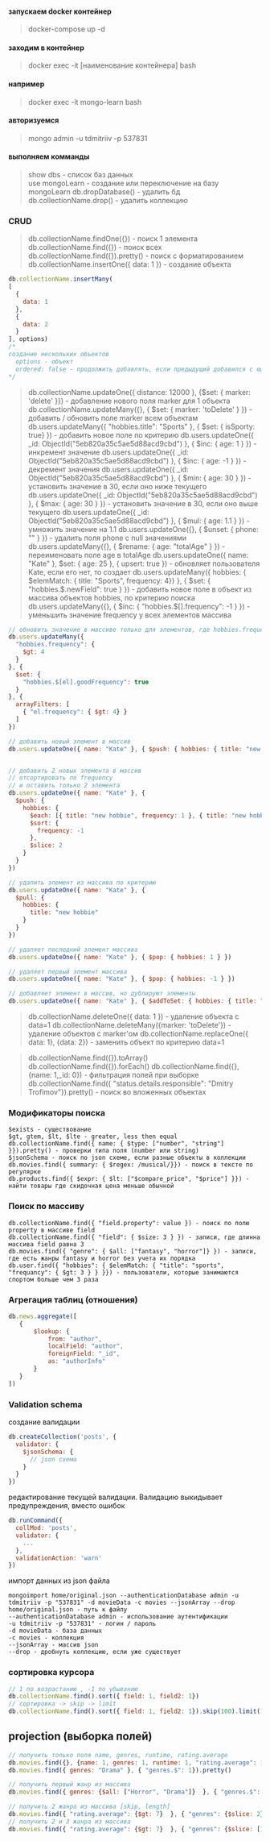 #### запускаем docker контейнер
> docker-compose up -d

#### заходим в контейнер
> docker exec -it [наименование контейнера] bash

#### например 
> docker exec -it mongo-learn bash

#### авторизуемся
> mongo admin -u tdmitriiv -p 537831

#### выполняем комманды
> show dbs - список баз данных  
> use mongoLearn - создание или переключение на базу mongoLearn
> db.dropDatabase() - удалить бд
> db.collectionName.drop() - удалить коллекцию

### CRUD
> db.collectionName.findOne({}) - поиск 1 элемента
> db.collectionName.find({}) - поиск всех
> db.collectionName.find({}).pretty() - поиск с форматированием
> db.collectionName.insertOne({ data: 1 }) - создание объекта
```js
db.collectionName.insertMany(
[
  {
    data: 1 
  }, 
  { 
    data: 2 
  }
], options) 
/*
создание нескольких объектов
  options - объект
  ordered: false - продолжить добавлять, если предыдущий добавился с ошибкой
*/
```

> db.collectionName.updateOne({ distance: 12000 }, {$set: { marker: 'delete' }}) - добавление нового поля marker для 1 объекта
> db.collectionName.updateMany({}, { $set: { marker: 'toDelete' } }) - добавить / обновить поле marker всем объектам
> db.users.updateMany({ "hobbies.title": "Sports" }, { $set: { isSporty: true} }) - добавить новое поле по критерию
> db.users.updateOne({ _id: ObjectId("5eb820a35c5ae5d88acd9cbd") }, { $inc: { age: 1 } }) - инкремент значение
> db.users.updateOne({ _id: ObjectId("5eb820a35c5ae5d88acd9cbd") }, { $inc: { age: -1 } }) - декремент значения
> db.users.updateOne({ _id: ObjectId("5eb820a35c5ae5d88acd9cbd") }, { $min: { age: 30 } }) - установить значение в 30, если оно ниже текущего
> db.users.updateOne({ _id: ObjectId("5eb820a35c5ae5d88acd9cbd") }, { $max: { age: 30 } }) - установить значение в 30, если оно выше текущего
> db.users.updateOne({ _id: ObjectId("5eb820a35c5ae5d88acd9cbd") }, { $mul: { age: 1.1 } }) - умножить значение на 1.1
> db.users.updateOne({}, { $unset: { phone: "" } }) - удалить поля phone с null значениями
> db.users.updateMany({}, { $rename: { age: "totalAge" } }) - переименовать поле age в totalAge
> db.users.updateOne({ name: "Kate" }, $set: { age: 25 }, { upsert: true }) - обновляет пользователя Kate, если его нет, то создает
> db.users.updateMany({ hobbies: { $elemMatch: { title: "Sports", frequency: 4}} }, { $set: { "hobbies.$.newField": true } }) - добавить новое поле в объект из массива объектов hobbies, по критерию поиска
> db.users.updateMany({}, { $inc: { "hobbies.$[].frequency": -1 } }) - уменьшить значение frequency у всех элементов массива
```js
// обновить значение в массиве только для элементов, где hobbies.frequency больше 4. Добавляет новое поле goodFrequency
db.users.updateMany({ 
  "hobbies.frequency": { 
    $gt: 4
  } 
}, { 
  $set: { 
    "hobbies.$[el].goodFrequency": true 
  } 
}, { 
  arrayFilters: [
    { "el.frequency": { $gt: 4} }
  ] 
})

// добавить новый элемент в массив
db.users.updateOne({ name: "Kate" }, { $push: { hobbies: { title: "new hobbie", frequency: 1 } } })


// добавить 2 новых элемента в массив
// отсортировать по frequency
// и оставить только 2 элемента
db.users.updateOne({ name: "Kate" }, {
  $push: { 
    hobbies: {
      $each: [{ title: "new hobbie", frequency: 1 }, { title: "new hobbie 2", frequency: 2 }],
      $sort: {
        frequency: -1
      },
      $slice: 2
    }
  }
}) 

// удалить элемент из массива по критерию
db.users.updateOne({ name: "Kate" }, {
  $pull: {
    hobbies: {
      title: "new hobbie"
    }
  }
})

// удаляет последний элемент массива
db.users.updateOne({ name: "Kate" }, { $pop: { hobbies: 1 } })

// удаляет первый элемент массива
db.users.updateOne({ name: "Kate" }, { $pop: { hobbies: -1 } })

// добавляет элемент в массив, но дублируют элементы
db.users.updateOne({ name: "Kate" }, { $addToSet: { hobbies: { title: "new hobbie", frequency: 1 } } })
```

> db.collectionName.deleteOne({ data: 1 }) - удаление объекта с data=1
> db.collectionName.deleteMany({marker: 'toDelete'}) - удаление объектов с marker'ом
> db.collectionName.replaceOne({ data: 1}, {data: 2}) - заменить объект по критерию data=1

> db.collectionName.find({}).toArray()
> db.collectionName.find({}).forEach()
> db.collectionName.find({}, {name: 1,_id: 0}) - фильтрация полей при выборке
> db.collectionName.find({ "status.details.responsible": "Dmitry Trofimov"}).pretty() - поиск во вложенных объектах

### Модификаторы поиска
```
$exists - существование
$gt, gtem, $lt, $lte - greater, less then equal
db.collectionName.find({ name: { $type: ["number", "string"] }}).pretty() - проверки типа поля (number или string)
$jsonSchema - поиск по json схеме, если разные объекты в коллекции
db.movies.find({ summary: { $regex: /musical/}}) - поиск в тексте по регулярке
db.products.find({ $expr: { $lt: ["$compare_price", "$price"] }}) - найти товары где скидочная цена меньше обычной
```
### Поиск по массиву
```
db.collectionName.find({ "field.property": value }) - поиск по полю property в массиве field
db.collectionName.find({ "field": { $size: 3 } }) - записи, где длинна массива field равна 3
db.movies.find({ "genre": { $all: ["fantasy", "horror"]} }) - записи, где есть жанры fantasy и horror без учета их порядка
db.user.find({ "hobbies": { $elemMatch: { "title": "sports", "frequancy": { $gt: 3 } } }}) - пользователи, которые занимаются спортом больше чем 3 раза
```

### Агрегация таблиц (отношения)
```js
db.news.aggregate([
   {
       $lookup: {
           from: "author",
           localField: "author",
           foreignField: "_id",
           as: "authorInfo"
       }
   } 
])
```

### Validation schema
создание валидации
```js
db.createCollection('posts', {
  validator: {
    $jsonSchema: {
      // json схема
    } 
  }
})
```

редактирование текущей валидации. Валидацию выкидывает предупреждения, вместо ошибок
```js
db.runCommand({
  collMod: 'posts',
  validator: {
    ...
  },
  validationAction: 'warn'
})
```

импорт данных из json файла
```
mongoimport home/original.json --authenticationDatabase admin -u tdmitriiv -p "537831" -d movieData -c movies --jsonArray --drop
home/original.json - путь к файлу
--authenticationDatabase admin - использование аутентификации
-u tdmitriiv -p "537831" - логин / пароль
-d movieData - база данных
-c movies - коллекция
--jsonArray - массив json
--drop - дробнуть коллекцию, если уже существует
```

### сортировка курсора
```js
// 1 по возрастанию , -1 по убыванию
db.collectionName.find().sort({ field: 1, field2: 1}) 
// сортировка -> skip -> limit
db.collectionName.find().sort({ field: 1, field2: 1}).skip(100).limit(10)
```

## projection (выборка полей)
```js
// получить только поля name, genres, runtime, rating.average
db.movies.find({}, {name: 1, genres: 1, runtime: 1, "rating.average": 1}).pretty()
db.movies.find({ genres: "Drama" }, { "genres.$": 1}).pretty()

// получить первый жанр из массива
db.movies.find({ genres: {$all: ["Horror", "Drama"]}  }, { "genres.$": 1}).pretty()

// получить 2 жанра из массива [skip, length]
db.movies.find({ "rating.average": {$gt: 7}  }, { "genres": {$slice: 2}, name: 1  })
// получить 2 и 3 жанра из массива
db.movies.find({ "rating.average": {$gt: 7}  }, { "genres": {$slice: [1, 2]}, name: 1  })
```
